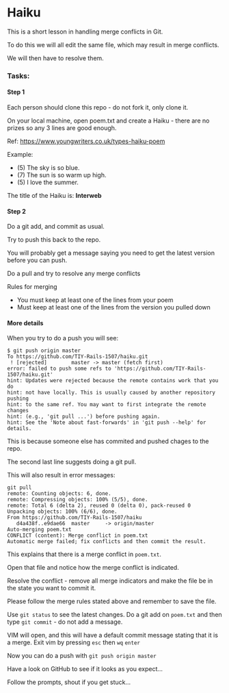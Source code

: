 # Haiku

This is a short lesson in handling merge conflicts in Git.

To do this we will all edit the same file, which may result in merge conflicts.

We will then have to resolve them.


### Tasks:

#### Step 1
Each person should clone this repo - do not fork it, only clone it.

On your local machine, open poem.txt and create a Haiku - there are no prizes so any 3 lines are good enough. 

Ref: https://www.youngwriters.co.uk/types-haiku-poem

Example:

* (5) The sky is so blue. 
* (7) The sun is so warm up high.
* (5) I love the summer.


The title of the Haiku is: **Interweb**


#### Step 2
Do a git add, and commit as usual.

Try to push this back to the repo.

You will probably get a message saying you need to get the latest version before you can push.

Do a pull and try to resolve any merge conflicts

Rules for merging
* You must keep at least one of the lines from your poem
* Must keep at least one of the lines from the version you pulled down


#### More details

When you try to do a push you will see:

```
$ git push origin master
To https://github.com/TIY-Rails-1507/haiku.git
 ! [rejected]        master -> master (fetch first)
error: failed to push some refs to 'https://github.com/TIY-Rails-1507/haiku.git'
hint: Updates were rejected because the remote contains work that you do
hint: not have locally. This is usually caused by another repository pushing
hint: to the same ref. You may want to first integrate the remote changes
hint: (e.g., 'git pull ...') before pushing again.
hint: See the 'Note about fast-forwards' in 'git push --help' for details.

```
This is because someone else has commited and pushed chages to the repo. 

The second last line suggests doing a git pull. 

This will also result in error messages:

```
git pull
remote: Counting objects: 6, done.
remote: Compressing objects: 100% (5/5), done.
remote: Total 6 (delta 2), reused 0 (delta 0), pack-reused 0
Unpacking objects: 100% (6/6), done.
From https://github.com/TIY-Rails-1507/haiku
   d4a438f..e9dae66  master     -> origin/master
Auto-merging poem.txt
CONFLICT (content): Merge conflict in poem.txt
Automatic merge failed; fix conflicts and then commit the result.
```

This explains that there is a merge conflict in ```poem.txt```.

Open that file and notice how the merge conflict is indicated. 

Resolve the conflict - remove all merge indicators and make the file be in the state you want to commit it.

Please follow the merge rules stated above and remember to save the file.

Use ```git status``` to see the latest changes.
Do a git add on ```poem.txt``` and then type ```git commit``` - do not add a message.

VIM will open, and this will have a default commit message stating that it is a merge.
Exit vim by pressing ```esc``` then ```wq``` ```enter```

Now you can do a push with ```git push origin master```


Have a look on GitHub to see if it looks as you expect...

Follow the prompts, shout if you get stuck...
